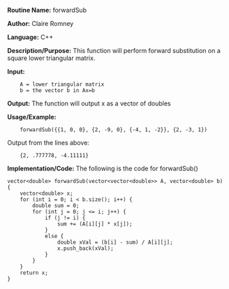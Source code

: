 **Routine Name:**       forwardSub

**Author:** Claire Romney

**Language:** C++

**Description/Purpose:** This function will perform forward substitution on a square lower triangular matrix.

**Input:** 
        
        A = lower triangular matrix
        b = the vector b in Ax=b

**Output:** The function will output x as a vector of doubles

**Usage/Example:**

        forwardSub({{1, 0, 0}, {2, -9, 0}, {-4, 1, -2}}, {2, -3, 1})
       
Output from the lines above:

        {2, .777778, -4.11111}
  
**Implementation/Code:** The following is the code for forwardSub()


    vector<double> forwardSub(vector<vector<double>> A, vector<double> b) {
	    vector<double> x;
	    for (int i = 0; i < b.size(); i++) {
		    double sum = 0;
		    for (int j = 0; j <= i; j++) {
			    if (j != i) {
				    sum += (A[i][j] * x[j]);
			    }
			    else {
				    double xVal = (b[i] - sum) / A[i][j];
				    x.push_back(xVal);
			    }
		    }
	    }
	    return x;
    }
